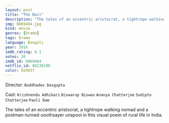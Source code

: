 ```yaml
---
layout: post
title: "The Bait"
description: "The tales of an eccentric aristocrat, a tightrope walking nomad and a postman-turned-soothsayer unspool in this visual poem of rural life in India..."
img: 8869484.jpg
kind: movie
genres: [Drama]
tags: Drama 
language: Bengali
year: 2016
imdb_rating: 6.1
votes: 20
imdb_id: 8869484
netflix_id: 80238190
color: 5e503f
---
```

Director: `Buddhadev Dasgupta`  

Cast: `Krishnendu Adhikari` `Biswarup Biswas` `Ananya Chatterjee` `Sudipto Chatterjee` `Paoli Dam` 

The tales of an eccentric aristocrat, a tightrope walking nomad and a postman-turned-soothsayer unspool in this visual poem of rural life in India.